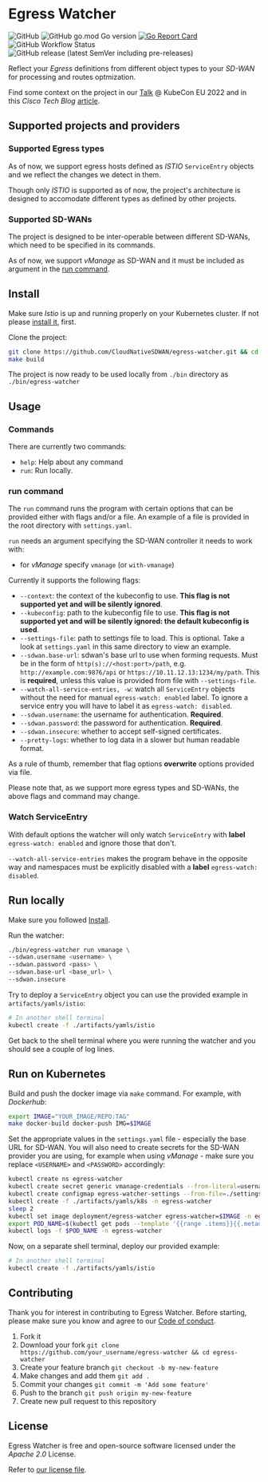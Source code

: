 # Egress Watcher

![GitHub](https://img.shields.io/github/license/CloudNativeSDWAN/egress-watcher)
![GitHub go.mod Go version](https://img.shields.io/github/go-mod/go-version/CloudNativeSDWAN/egress-watcher)
[![Go Report Card](https://goreportcard.com/badge/github.com/CloudNativeSDWAN/egress-watcher)](https://goreportcard.com/report/github.com/CloudNativeSDWAN/egress-watcher)
![GitHub Workflow Status](https://img.shields.io/github/workflow/status/CloudNativeSDWAN/egress-watcher/Test)
![GitHub release (latest SemVer including pre-releases)](https://img.shields.io/github/v/release/CloudNativeSDWAN/egress-watcher?include_prereleases)

Reflect your *Egress* definitions from different object types to your
*SD-WAN* for processing and routes optmization.

Find some context on the project in our [Talk](https://www.youtube.com/watch?v=POEedeeRs_8) @ KubeCon EU 2022 and in this *Cisco Tech Blog* [article](https://techblog.cisco.com/blog/tell-your-sd-wan).

## Supported projects and providers

### Supported Egress types

As of now, we support egress hosts defined as *ISTIO* `ServiceEntry` objects
and we reflect the changes we detect in them.

Though only *ISTIO* is supported as of now, the project's architecture is
designed to accomodate different types as defined by other projects.

### Supported SD-WANs

The project is designed to be inter-operable between different SD-WANs, which
need to be specified in its commands.

As of now, we support *vManage* as SD-WAN and it must be included as argument
in the [run command](#run-command).

## Install

Make sure *Istio* is up and running properly on your Kubernetes cluster. If not
please [install it](https://istio.io/latest/docs/setup/), first.

Clone the project:

```bash
git clone https://github.com/CloudNativeSDWAN/egress-watcher.git && cd egress-watcher
make build
```

The project is now ready to be used locally from `./bin` directory as
`./bin/egress-watcher`

## Usage

### Commands

There are currently two commands:

* `help`: Help about any command
* `run`: Run locally.

### run command

The `run` command runs the program with certain options that can be provided
either with flags and/or a file.
An example of a file is provided in the root directory with `settings.yaml`.

`run` needs an argument specifying the SD-WAN controller it needs to work with:

* for *vManage* specify `vmanage` (or `with-vmanage`)

Currently it supports the following flags:

* `--context`: the context of the kubeconfig to use. **This flag is not
supported yet and will be silently ignored**.
* `--kubeconfig`: path to the kubeconfig file to use. **This flag is not
supported yet and will be silently ignored: the default kubeconfig is used**.
* `--settings-file`: path to settings file to load. This is optional. Take a
look at `settings.yaml` in this same directory to view an example.
* `--sdwan.base-url`: sdwan's base url to use when forming requests.
  Must be in the form of `http(s)://<host:port>/path`, e.g.
  `http://example.com:9876/api` or `https://10.11.12.13:1234/my/path`. This is
**required**, unless this value is provided from file with `--settings-file`.
* `--watch-all-service-entries, -w`: watch all `ServiceEntry` objects without
the need for manual `egress-watch: enabled` label.
To ignore a service entry you will have to label it as
`egress-watch: disabled`.
* `--sdwan.username`: the username for authentication. **Required**.
* `--sdwan.password`: the password for authentication. **Required**.
* `--sdwan.insecure`: whether to accept self-signed certificates.
* `--pretty-logs`: whether to log data in a slower but human readable format.

As a rule of thumb, remember that flag options **overwrite** options provided
via file.

Please note that, as we support more egress types and SD-WANs, the above
flags and command may change.

### Watch ServiceEntry

With default options the watcher will only watch `ServiceEntry` with **label**
`egress-watch: enabled` and ignore those that don't.

`--watch-all-service-entries` makes the program behave in the opposite way and
namespaces must be explicitly disabled with a **label**
`egress-watch: disabled`.

## Run locally

Make sure you followed [Install](#install).

Run the watcher:

```bash
./bin/egress-watcher run vmanage \
--sdwan.username <username> \
--sdwan.password <pass> \
--sdwan.base-url <base_url> \
--sdwan.insecure
```

Try to deploy a `ServiceEntry` object you can use the provided example in
`artifacts/yamls/istio`:

```bash
# In another shell terminal
kubectl create -f ./artifacts/yamls/istio
```

Get back to the shell terminal where you were running the watcher and you
should see a couple of log lines.

## Run on Kubernetes

Build and push the docker image via `make` command. For example, with
*Dockerhub*:

```bash
export IMAGE="YOUR_IMAGE/REPO:TAG"
make docker-build docker-push IMG=$IMAGE
```

Set the appropriate values in the `settings.yaml` file - especially the base
URL for SD-WAN. You will also need to create secrets for the SD-WAN provider
you are using, for example when using *vManage* - make sure you replace
`<USERNAME>` and `<PASSWORD>` accordingly:

```bash
kubectl create ns egress-watcher
kubectl create secret generic vmanage-credentials --from-literal=username=<USERNAME> --from-literal=password=<PASSWORD> -n egress-watcher
kubectl create configmap egress-watcher-settings --from-file=./settings.yaml -n egress-watcher
kubectl create -f ./artifacts/yamls/k8s -n egress-watcher
sleep 2
kubectl set image deployment/egress-watcher egress-watcher=$IMAGE -n egress-watcher
export POD_NAME=$(kubectl get pods --template '{{range .items}}{{.metadata.name}}{{"\n"}}{{end}}' -n egress-watcher | grep egress-watcher)
kubectl logs -f $POD_NAME -n egress-watcher
```

Now, on a separate shell terminal, deploy our provided example:

```bash
# In another shell terminal
kubectl create -f ./artifacts/yamls/istio
```

## Contributing

Thank you for interest in contributing to Egress Watcher.
Before starting, please make sure you know and agree to our [Code of conduct](./code-of-conduct.md).

1. Fork it
2. Download your fork
    `git clone https://github.com/your_username/egress-watcher && cd egress-watcher`
3. Create your feature branch
    `git checkout -b my-new-feature`
4. Make changes and add them
    `git add .`
5. Commit your changes
    `git commit -m 'Add some feature'`
6. Push to the branch
    `git push origin my-new-feature`
7. Create new pull request to this repository

## License

Egress Watcher is free and open-source software licensed under the *Apache 2.0*
License.

Refer to [our license file](https://github.com/CloudNativeSDWAN/egress-watcher/blob/main/LICENSE).
